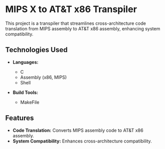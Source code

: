 # MIPS X to AT&T x86 Transpiler

This project is a transpiler that streamlines cross-architecture code translation from MIPS assembly to AT&T x86 assembly, enhancing system compatibility.

## Technologies Used

- **Languages:**
  - C
  - Assembly (x86, MIPS)
  - Shell

- **Build Tools:**
  - MakeFile

## Features

- **Code Translation:** Converts MIPS assembly code to AT&T x86 assembly.
- **System Compatibility:** Enhances cross-architecture compatibility.
